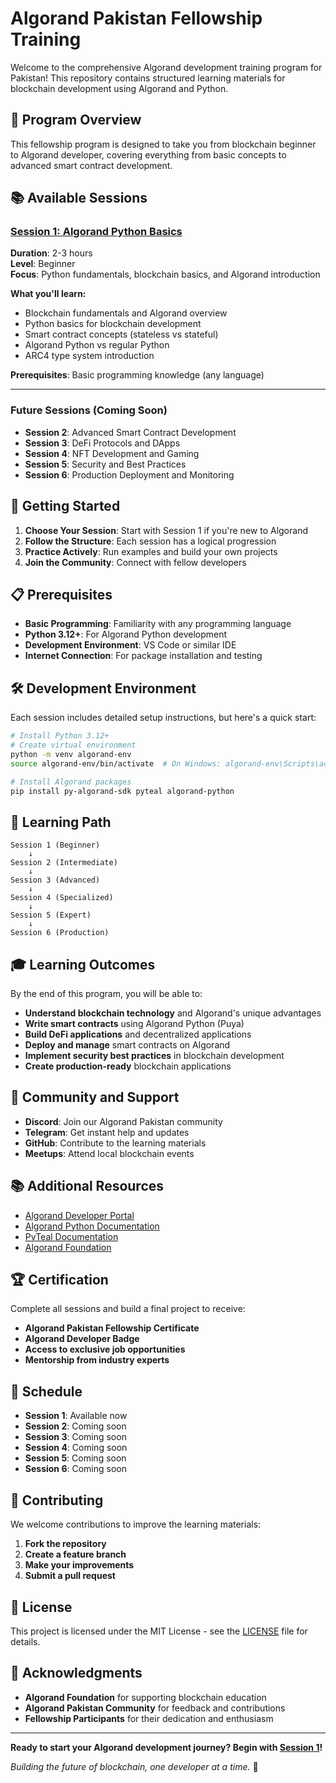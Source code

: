 # Algorand Pakistan Fellowship Training

Welcome to the comprehensive Algorand development training program for Pakistan! This repository contains structured learning materials for blockchain development using Algorand and Python.

## 🎯 Program Overview

This fellowship program is designed to take you from blockchain beginner to Algorand developer, covering everything from basic concepts to advanced smart contract development.

## 📚 Available Sessions

### [Session 1: Algorand Python Basics](./algorand-pak-session-1/)
**Duration**: 2-3 hours  
**Level**: Beginner  
**Focus**: Python fundamentals, blockchain basics, and Algorand introduction

**What you'll learn:**
- Blockchain fundamentals and Algorand overview
- Python basics for blockchain development
- Smart contract concepts (stateless vs stateful)
- Algorand Python vs regular Python
- ARC4 type system introduction

**Prerequisites**: Basic programming knowledge (any language)

---

### Future Sessions (Coming Soon)
- **Session 2**: Advanced Smart Contract Development
- **Session 3**: DeFi Protocols and DApps
- **Session 4**: NFT Development and Gaming
- **Session 5**: Security and Best Practices
- **Session 6**: Production Deployment and Monitoring

## 🚀 Getting Started

1. **Choose Your Session**: Start with Session 1 if you're new to Algorand
2. **Follow the Structure**: Each session has a logical progression
3. **Practice Actively**: Run examples and build your own projects
4. **Join the Community**: Connect with fellow developers

## 📋 Prerequisites

- **Basic Programming**: Familiarity with any programming language
- **Python 3.12+**: For Algorand Python development
- **Development Environment**: VS Code or similar IDE
- **Internet Connection**: For package installation and testing

## 🛠️ Development Environment

Each session includes detailed setup instructions, but here's a quick start:

```bash
# Install Python 3.12+
# Create virtual environment
python -m venv algorand-env
source algorand-env/bin/activate  # On Windows: algorand-env\Scripts\activate

# Install Algorand packages
pip install py-algorand-sdk pyteal algorand-python
```

## 📖 Learning Path

```
Session 1 (Beginner)
    ↓
Session 2 (Intermediate)
    ↓
Session 3 (Advanced)
    ↓
Session 4 (Specialized)
    ↓
Session 5 (Expert)
    ↓
Session 6 (Production)
```

## 🎓 Learning Outcomes

By the end of this program, you will be able to:

- **Understand blockchain technology** and Algorand's unique advantages
- **Write smart contracts** using Algorand Python (Puya)
- **Build DeFi applications** and decentralized applications
- **Deploy and manage** smart contracts on Algorand
- **Implement security best practices** in blockchain development
- **Create production-ready** blockchain applications

## 🤝 Community and Support

- **Discord**: Join our Algorand Pakistan community
- **Telegram**: Get instant help and updates
- **GitHub**: Contribute to the learning materials
- **Meetups**: Attend local blockchain events

## 📚 Additional Resources

- [Algorand Developer Portal](https://developer.algorand.org/)
- [Algorand Python Documentation](https://algorandfoundation.github.io/puya/)
- [PyTeal Documentation](https://pyteal.readthedocs.io/)
- [Algorand Foundation](https://algorand.foundation/)

## 🏆 Certification

Complete all sessions and build a final project to receive:
- **Algorand Pakistan Fellowship Certificate**
- **Algorand Developer Badge**
- **Access to exclusive job opportunities**
- **Mentorship from industry experts**

## 📅 Schedule

- **Session 1**: Available now
- **Session 2**: Coming soon
- **Session 3**: Coming soon
- **Session 4**: Coming soon
- **Session 5**: Coming soon
- **Session 6**: Coming soon

## 🤝 Contributing

We welcome contributions to improve the learning materials:

1. **Fork the repository**
2. **Create a feature branch**
3. **Make your improvements**
4. **Submit a pull request**

## 📄 License

This project is licensed under the MIT License - see the [LICENSE](LICENSE) file for details.

## 🙏 Acknowledgments

- **Algorand Foundation** for supporting blockchain education
- **Algorand Pakistan Community** for feedback and contributions
- **Fellowship Participants** for their dedication and enthusiasm

---

**Ready to start your Algorand development journey? Begin with [Session 1](./algorand-pak-session-1/)!**

*Building the future of blockchain, one developer at a time.* 🚀
